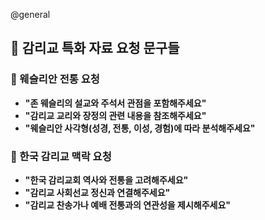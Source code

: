 @general
## 📖 감리교 특화 자료 요청 문구들

### 🎯 웨슬리안 전통 요청

- **"존 웨슬리의 설교와 주석서 관점을 포함해주세요"**
- **"감리교 교리와 장정의 관련 내용을 참조해주세요"**
- **"웨슬리안 사각형(성경, 전통, 이성, 경험)에 따라 분석해주세요"**

### 🎯 한국 감리교 맥락 요청

- **"한국 감리교회 역사와 전통을 고려해주세요"**
- **"감리교 사회선교 정신과 연결해주세요"**
- **"감리교 찬송가나 예배 전통과의 연관성을 제시해주세요"**
